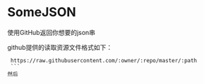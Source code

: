 # SomeJSON

使用GitHub返回你想要的json串


github提供的读取资源文件格式如下：
  ``` 
  https://raw.githubusercontent.com/:owner/:repo/master/:path
  ```
然后
